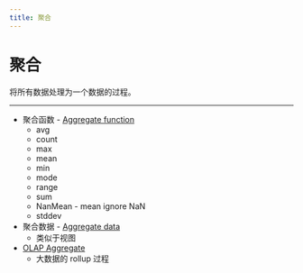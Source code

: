 ```yaml
---
title: 聚合
---
```


# 聚合

将所有数据处理为一个数据的过程。

---

- 聚合函数 - [Aggregate function](https://en.wikipedia.org/wiki/Aggregate_function)
  - avg
  - count
  - max
  - mean
  - min
  - mode
  - range
  - sum
  - NanMean - mean ignore NaN
  - stddev
- 聚合数据 - [Aggregate data](https://en.wikipedia.org/wiki/Aggregate_data)
  - 类似于视图
- [OLAP Aggregate](<https://en.wikipedia.org/wiki/Aggregate_(data_warehouse)>)
  - 大数据的 rollup 过程
